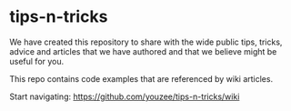 tips-n-tricks
=============

We have created this repository to share with the wide public tips, tricks, advice and articles that we have authored and that we believe might be useful for you.

This repo contains code examples that are referenced by wiki articles.

Start navigating: https://github.com/youzee/tips-n-tricks/wiki